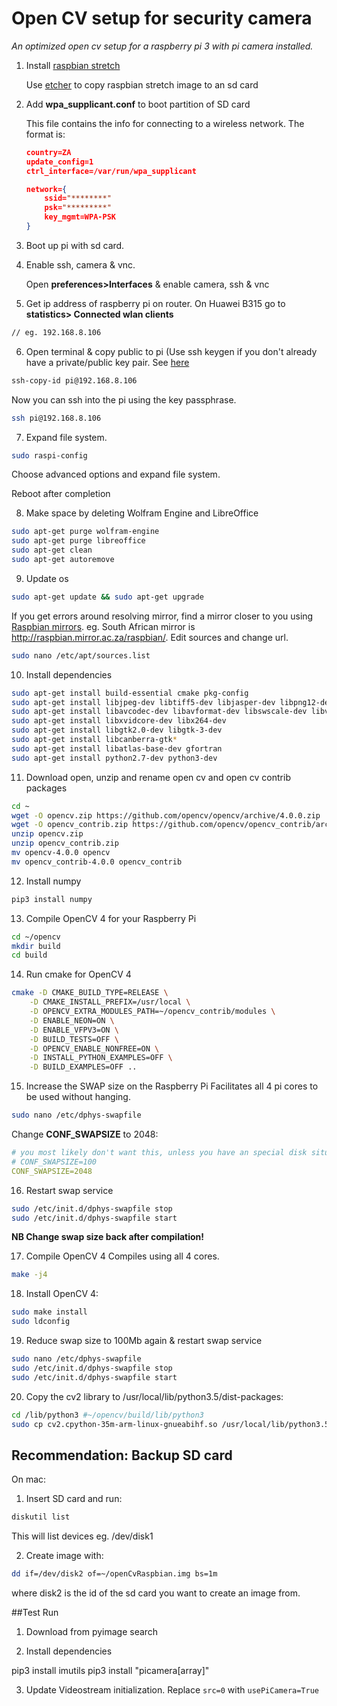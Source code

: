 # Open CV setup for security camera

*An optimized open cv setup for a raspberry pi 3 with pi camera installed.*

1. Install [raspbian stretch](https://www.raspberrypi.org/downloads/raspbian/)

    Use [etcher](https://www.balena.io/etcher/) to copy raspbian stretch image to an sd card

2. Add **wpa_supplicant.conf** to boot partition of SD card

    This file contains the info for connecting to a wireless network. The format is:

    ```json
    country=ZA
    update_config=1
    ctrl_interface=/var/run/wpa_supplicant

    network={
        ssid="********"
        psk="*********"
        key_mgmt=WPA-PSK
    }

    ```    

3. Boot up pi with sd card.

4. Enable ssh, camera & vnc. 

    Open **preferences>Interfaces** & enable camera, ssh & vnc

5. Get ip address of raspberry pi on router.
    On Huawei B315 go to **statistics> Connected wlan clients**

```bash
// eg. 192.168.8.106
```


6. Open terminal & copy public to pi (Use ssh keygen if you don't already have a private/public key pair. See [here](https://www.raspberrypi.org/documentation/remote-access/ssh/passwordless.md)
```bash
ssh-copy-id pi@192.168.8.106
```
Now you can ssh into the pi using the key passphrase.

```bash
ssh pi@192.168.8.106
```

7. Expand file system. 

```bash
sudo raspi-config
```
Choose advanced options and expand file system.

Reboot after completion

8. Make space by deleting Wolfram Engine and LibreOffice 

```bash
sudo apt-get purge wolfram-engine
sudo apt-get purge libreoffice
sudo apt-get clean
sudo apt-get autoremove
```

9. Update os

```bash
sudo apt-get update && sudo apt-get upgrade
```

If you get errors around resolving mirror, find a mirror closer to you using [Raspbian mirrors](https://www.raspbian.org/RaspbianMirrors). eg. South African mirror is http://raspbian.mirror.ac.za/raspbian/. Edit sources and change url.

```bash
sudo nano /etc/apt/sources.list
```


10. Install dependencies


```bash
sudo apt-get install build-essential cmake pkg-config
sudo apt-get install libjpeg-dev libtiff5-dev libjasper-dev libpng12-dev
sudo apt-get install libavcodec-dev libavformat-dev libswscale-dev libv4l-dev
sudo apt-get install libxvidcore-dev libx264-dev
sudo apt-get install libgtk2.0-dev libgtk-3-dev
sudo apt-get install libcanberra-gtk*
sudo apt-get install libatlas-base-dev gfortran
sudo apt-get install python2.7-dev python3-dev
```

11. Download open, unzip and rename open cv and open cv contrib packages

```bash
cd ~
wget -O opencv.zip https://github.com/opencv/opencv/archive/4.0.0.zip
wget -O opencv_contrib.zip https://github.com/opencv/opencv_contrib/archive/4.0.0.zip
unzip opencv.zip
unzip opencv_contrib.zip
mv opencv-4.0.0 opencv
mv opencv_contrib-4.0.0 opencv_contrib
```

12. Install numpy
```bash
pip3 install numpy
```

13. Compile OpenCV 4 for your Raspberry Pi


```bash
cd ~/opencv
mkdir build
cd build
```

14. Run cmake for OpenCV 4


```bash
cmake -D CMAKE_BUILD_TYPE=RELEASE \
    -D CMAKE_INSTALL_PREFIX=/usr/local \
    -D OPENCV_EXTRA_MODULES_PATH=~/opencv_contrib/modules \
    -D ENABLE_NEON=ON \
    -D ENABLE_VFPV3=ON \
    -D BUILD_TESTS=OFF \
    -D OPENCV_ENABLE_NONFREE=ON \
    -D INSTALL_PYTHON_EXAMPLES=OFF \
    -D BUILD_EXAMPLES=OFF ..
```

15. Increase the SWAP size on the Raspberry Pi
Facilitates all 4 pi cores to be used without hanging.

```bash
sudo nano /etc/dphys-swapfile
```
Change **CONF_SWAPSIZE** to 2048:

```yaml
# you most likely don't want this, unless you have an special disk situation
# CONF_SWAPSIZE=100
CONF_SWAPSIZE=2048
```

16. Restart swap service

```bash
sudo /etc/init.d/dphys-swapfile stop
sudo /etc/init.d/dphys-swapfile start
```
**NB Change swap size back after compilation!**

17. Compile OpenCV 4
Compiles using all 4 cores.

```bash
make -j4
```

18. Install OpenCV 4:

```bash
sudo make install
sudo ldconfig
```

19. Reduce swap size to 100Mb again & restart swap service
```bash
sudo nano /etc/dphys-swapfile 
sudo /etc/init.d/dphys-swapfile stop
sudo /etc/init.d/dphys-swapfile start
```

20. Copy the cv2 library to /usr/local/lib/python3.5/dist-packages:

```bash
cd /lib/python3 #~/opencv/build/lib/python3
sudo cp cv2.cpython-35m-arm-linux-gnueabihf.so /usr/local/lib/python3.5/dist-packages/cv2.so
```

## Recommendation: Backup SD card
On mac:

1. Insert SD card and run:

```bash
diskutil list
```

This will list devices eg. /dev/disk1

2. Create image with:

```bash
dd if=/dev/disk2 of=~/openCvRaspbian.img bs=1m
```
where disk2 is the id of the sd card you want to create an image from.


##Test Run

1. Download from pyimage search

2. Install dependencies

pip3 install imutils
pip3 install "picamera[array]"

3. Update Videostream initialization. Replace `src=0` with `usePiCamera=True`


